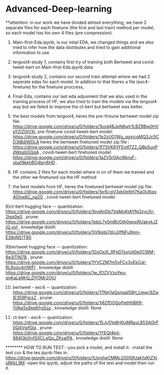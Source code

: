 # Advanced-Deep-learning

**attention: in our work we have divided almsot everything, we have 2 separate files for each finetune (the first and last train) method per model, so each model has his own 4 files (pre compression).  

1) Main-first-Eda.ipynb, is our intial EDA, we changed things and we also tried to infer how the data distrbutes and tried to gain additional information to use

2) tergool4-study 1, contains first try of training both Bertweet and covid-tweet-bert on Main-first-Eda.ipynb data

3) tergool4-study 2, contains our second train attempt where we had 2 seperate edas for each model. In addition to that theres a file (exc4-finetune) for the finetune proccess,  

4) Final-Eda, contains our last eda adjusment that we also used in the training process of HF, we also tried to train the models via the tergool4 way but we failed to improve the ct-bert but bertweet was better.

5) the best models from tergool4, heres the pre-fintune bertweet model zip file: https://drive.google.com/drive/u/0/folders/1bod4BJpN8wlr1LBZRBw0HVeYZjZ0tVXj, pre-finetune covid-tweet-bert model: https://drive.google.com/drive/u/0/folders/1p2zUG1Wu_ggxicqMQ3Jc5CD3tBdIWDLA
heres the bertweet finetuned model zip file : https://drive.google.com/drive/u/0/folders/1f73VK6YFEotf7Z2_QBp5uoPdWpsbGQgA , covid-tweet-bert finetuned model: https://drive.google.com/drive/u/0/folders/1aZV5rGAct8kruF-sba19kkhBO4brr6HD .

6) HF contains 2 files for each model where in on of them we trained and the other we finetuned via the HF method

7) the best models from HF, heres the finetuned bertweet model zip file: https://drive.google.com/drive/u/0/folders/1prEcgV3xb0eKH7KaOU6qq4GhwAC_na2G ,  covid-tweet-bert finetuned model: 

8)ct-bert hugging face -- quantization: https://drive.google.com/drive/u/0/folders/1bydtnDb7VgMoKtAYNj3zycXr-2tsq0eS , prune: https://drive.google.com/drive/u/0/folders/1ebiL7v0mBUGth0eesjRUakykJZiQ-xyI , knowledge distill: https://drive.google.com/drive/u/0/folders/1iV9qibi7dUJlIfNFu9mn-E3IbjNS1T80

9)bertweet hugging face -- quantization: https://drive.google.com/drive/u/0/folders/1GsOxiX_RFeD7soUd0e0CWM-8e3ITIN7B , prune: https://drive.google.com/drive/u/0/folders/1YVCZM7m5yFCx3vEkCqI-RLRxqy4n1WFI , knowledge distill: https://drive.google.com/drive/u/0/folders/1w_fOZVVzuYeu-qnKaLeMrQ_DYOMr2OjU

10) bertweet - exc4 -- quantization: https://drive.google.com/drive/u/0/folders/17Nm1aQsnqal59H_Uewc9ZwIE359PgrzZ , prune: https://drive.google.com/drive/u/0/folders/1j8ZfDOQoPetHhB69-1VAw5s9eeKhg5oz , knowledge distill: None

11) ct-bert - exc4 -- quantization: https://drive.google.com/drive/u/0/folders/15Jy01p8H0uMRayL853Al3rF0Q4VwfGIa , prune: https://drive.google.com/drive/u/0/folders/1YEQt4kd-984OkiXnfSXCLgQq_ZKvaIPA , knowledge distill: None

******** HOW TO RUN TEST:
-you pick a model, and install it.
-install the test csv & the tes.ipynb files in: https://drive.google.com/drive/u/0/folders/1UxniheCMMc20059Uak1qKtZXjsRKkL9M
-open the ipynb, adjust the paths of the test and model then run it.
